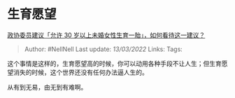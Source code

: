 # 生育愿望
[政协委员建议「允许 30 岁以上未婚女性生育一胎」，如何看待这一建议？](https://www.zhihu.com/question/520189254/answer/2377057033)

> Author: #NellNell 
Last update: *13/03/2022* 
Links:
Tags: 

这个事情是这样的，生育愿望高的时候，你可以动用各种手段不让人生；但生育愿望消失的时候，这个世界还没有任何办法逼人生的。

从有到无易，由无到有难啊。